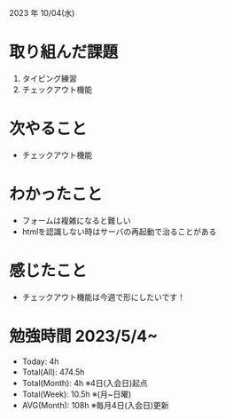 2023 年 10/04(水)

# 取り組んだ課題

1. タイピング練習
6. チェックアウト機能

# 次やること

* チェックアウト機能

# わかったこと

* フォームは複雑になると難しい
* htmlを認識しない時はサーバの再起動で治ることがある

# 感じたこと

* チェックアウト機能は今週で形にしたいです！

# 勉強時間 2023/5/4~

* Today: 4h
* Total(All): 474.5h　
* Total(Month): 4h ※4日(入会日)起点
* Total(Week): 10.5h ※(月~日曜)
* AVG(Month): 108h ※毎月4日(入会日)更新
